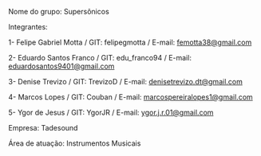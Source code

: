 Nome do grupo: Supersônicos

Integrantes:

1- Felipe Gabriel Motta / GIT: felipegmotta / E-mail: femotta38@gmail.com

2- Eduardo Santos Franco / GIT: edu_franco94 / E-mail: eduardosantos9401@gmail.com

3- Denise Trevizo / GIT: TrevizoD / E-mail: denisetrevizo.dt@gmail.com

4- Marcos Lopes / GIT: Couban / E-mail: marcospereiralopes1@gmail.com

5- Ygor de Jesus / GIT: YgorJR / E-mail: ygor.j.r.01@gmail.com

Empresa: Tadesound

Área de atuação: Instrumentos Musicais
